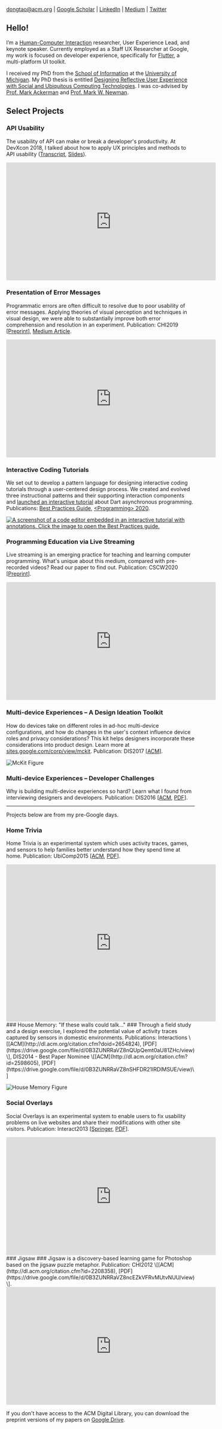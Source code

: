 [dongtao@acm.org](mailto:dongtao@acm.org) \| [Google Scholar](https://scholar.google.com/citations?user=HYU9v0QAAAAJ&hl=en) \| [LinkedIn](https://www.linkedin.com/in/dongtao) \| [Medium](https://medium.com/@taodong) \| [Twitter](https://twitter.com/taodong)

## Hello!
I’m a [Human-Computer Interaction](https://www.interaction-design.org/literature/topics/human-computer-interaction) researcher, User Experience Lead, and keynote speaker. Currently employed as a Staff UX Researcher at Google, my work is focused on developer experience, specifically for [Flutter](https://flutter.dev/), a multi-platform UI toolkit.

I received my PhD from the [School of Information](http://www.si.umich.edu) at the [University of Michigan](http://www.umich.edu). My PhD thesis is entitled [Designing Reflective User Experience with Social and Ubiquitous Computing Technologies](http://deepblue.lib.umich.edu/handle/2027.42/111448). I was co-advised by [Prof. Mark Ackerman](https://www.si.umich.edu/people/mark-ackerman) and [Prof. Mark W. Newman](https://www.si.umich.edu/people/mark-newman).

## Select Projects

### API Usability

The usability of API can make or break a developer's productivity. At DevXcon 2018, I talked about how to apply UX principles and methods to API usability ([Transcript](https://devrel.net/developer-experience/how-to-apply-ux-principles-and-methods-to-api-usability),
[Slides](https://docs.google.com/presentation/d/1vkVGdmeQyp8uQkc35iwGGXV0nFCZqnVELSkFY4WdU7w/edit#slide=id.g3add037ebf_0_3)).

<div class="videoWrapper">
    <iframe width="560" height="315" src="https://www.youtube.com/embed/Zx732oQN_Rs" frameborder="0" allow="accelerometer; autoplay; encrypted-media; gyroscope; picture-in-picture" allowfullscreen></iframe>
</div>

### Presentation of Error Messages

Programmatic errors are often difficult to resolve due to poor usability of error messages.
Applying theories of visual perception and techniques in visual design, we were able to substantially improve both error comprehension and resolution in an experiment. Publication: CHI2019 \[[Preprint](https://drive.google.com/open?id=1_xNIy51yAZ7MnTHHG8SYwvvQMbt9bkMs)], [Medium Article](https://medium.com/flutter/improving-flutters-error-messages-e098513cecf9).

<div class="videoWrapper">
    <iframe width="560" height="315" src="https://www.youtube.com/embed/whcdZf8VMdo" frameborder="0" allow="accelerometer; autoplay; encrypted-media; gyroscope; picture-in-picture" allowfullscreen></iframe>
</div>

### Interactive Coding Tutorials

We set out to develop a pattern language for designing interactive coding tutorials through a user-centered design process. We created and evolved three instructional patterns and their supporting interaction components and [launched an interactive tutorial](https://dart.dev/codelabs/async-await) about Dart asynchronous programming. Publications: [Best Practices Guide](https://dart.dev/resources/dartpad-best-practices), [\<Programming\> 2020](https://dl.acm.org/doi/abs/10.1145/3397537.3397558).

[![A screenshot of a code editor embedded in an interactive tutorial with annotations. Click the image to open the Best Practices guide.](https://dart.dev/assets/dartpad-best-practices/anatomy-9bfbabe64e3ea0702d227dc96ef8adff765804de302ff3dbca0ce262723cd674.png)](https://dart.dev/resources/dartpad-best-practices)

### Programming Education via Live Streaming
Live streaming is an emerging practice for teaching and learning computer programming. 
What's unique about this medium, compared with pre-recorded videos? 
Read our paper to find out. 
Publication: CSCW2020 \[[Preprint](https://drive.google.com/file/d/13ybnyXf41FcKr9uvJD0W74euG5sriNR0/view?usp=sharing)].

<div class="videoWrapper">
    <iframe width="560" height="315" src="https://www.youtube.com/embed/GOumcQgdnXQ" frameborder="0" allow="accelerometer; autoplay; clipboard-write; encrypted-media; gyroscope; picture-in-picture" allowfullscreen></iframe>
</div>

### Multi-device Experiences – A Design Ideation Toolkit

How do devices take on different roles in ad-hoc multi-device configurations, and how do changes in the user's context influence device roles and privacy considerations? This kit helps designers incorporate these considerations into product design. Learn more at [sites.google.com/corp/view/mckit](https://sites.google.com/corp/view/mckit). Publication: DIS2017 \[[ACM](http://dl.acm.org/citation.cfm?doid=3064663.3064768)].

![McKit Figure](assets/images/McKit.png)

### Multi-device Experiences – Developer Challenges

Why is building multi-device experiences so hard? Learn what I found from interviewing designers and developers. Publication: DIS2016 \[[ACM](http://dx.doi.org/10.1145/2901790.2901851), [PDF](https://drive.google.com/open?id=0B3ZUNRRaVZ8nTlNIUW1waGJFZG8)\].

<hr/>
Projects below are from my pre-Google days.

### Home Trivia

Home Trivia is an experimental system which uses activity traces, games, and sensors to help families better understand how they spend time at home. Publication: UbiComp2015 \[[ACM](http://dl.acm.org/citation.cfm?id=2804294), [PDF](https://drive.google.com/file/d/0B3ZUNRRaVZ8na3lUM3RwSmx5VFE/view?usp=sharing)\].

<div class="videoWrapper">
    <iframe width="560" height="420" src="https://www.youtube.com/embed/TBDSEEFmEew" frameborder="0" allowfullscreen></iframe>
</div>
### House Memory: "If these walls could talk..." ###
Through a field study and a design exercise, I explored the potential value of activity traces captured by sensors in domestic environments. Publications: Interactions \[[ACM](http://dl.acm.org/citation.cfm?doid=2654824), [PDF](https://drive.google.com/file/d/0B3ZUNRRaVZ8nQUpQemt0aU81ZHc/view)\], DIS2014 - Best Paper Nominee \[[ACM](http://dl.acm.org/citation.cfm?id=2598605), [PDF](https://drive.google.com/file/d/0B3ZUNRRaVZ8nSHFDR21IRDlMSUE/view)\]

![House Memory Figure](assets/images/hm_figure.jpg)

### Social Overlays

Social Overlays is an experimental system to enable users to fix usability problems on live websites and share their modifications with other site visitors. Publication: Interact2013 \[[Springer](http://link.springer.com/chapter/10.1007/978-3-642-40498-6_21#page-1), [PDF](https://drive.google.com/file/d/0B3ZUNRRaVZ8nN1kwejFfR2liOHc/view)\].

<div class="videoWrapper">
    <iframe width="560" height="315" src="https://www.youtube.com/embed/PlysPcqyRt0" frameborder="0" allowfullscreen></iframe>
</div>
### Jigsaw ###
Jigsaw is a discovery-based learning game for Photoshop based on the jigsaw puzzle metaphor. Publication: CHI2012 \[[ACM](http://dl.acm.org/citation.cfm?id=2208358), [PDF](https://drive.google.com/file/d/0B3ZUNRRaVZ8ncEZkVFRvMUtvNUU/view)\].

<div class="videoWrapper">
    <iframe width="560" height="315" src="https://www.youtube.com/embed/OwEPxmm_BTY" frameborder="0" allowfullscreen></iframe>
</div>

If you don't have access to the ACM Digital Library, you can download the preprint versions of my papers on [Google Drive](https://drive.google.com/folderview?id=0B3ZUNRRaVZ8nfkVHdzdOM3ZKQmZHMGl1SWowQU9GQnVWakM5YTQ2UGZJcnQ3d3ZQcjFOZ1U&usp=sharing).
